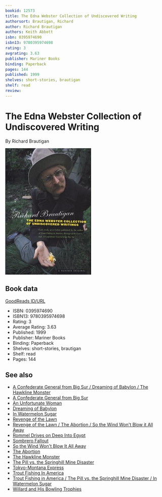 ```yaml
---
bookid: 12573
title: The Edna Webster Collection of Undiscovered Writing
authorsort: Brautigan, Richard
author: Richard Brautigan
authors: Keith Abbott
isbn: 0395974690
isbn13: 9780395974698
rating: 3
avgrating: 3.63
publisher: Mariner Books
binding: Paperback
pages: 144
published: 1999
shelves: short-stories, brautigan
shelf: read
review: 
---
```


# The Edna Webster Collection of Undiscovered Writing

By Richard Brautigan

![](../../assets/bookcovers/1382942465l/12573.jpg)

## Book data

[GoodReads ID/URL](https://www.goodreads.com/book/show/12573)

- ISBN: 0395974690
- ISBN13: 9780395974698
- Rating: 3
- Average Rating: 3.63
- Published: 1999
- Publisher: Mariner Books
- Binding: Paperback
- Shelves: short-stories, brautigan
- Shelf: read
- Pages: 144


## See also

- [A Confederate General from Big Sur / Dreaming of Babylon / The Hawkline Monster](A_Confederate_General_from_Big_Sur_-_Dreaming_of_Babylon_-_The_Hawkline_Monster.md)
- [A Confederate General from Big Sur](A_Confederate_General_from_Big_Sur.md)
- [An Unfortunate Woman](An_Unfortunate_Woman.md)
- [Dreaming of Babylon](Dreaming_of_Babylon.md)
- [In Watermelon Sugar](In_Watermelon_Sugar.md)
- [Revenge of the Lawn](Revenge_of_the_Lawn.md)
- [Revenge of the Lawn / The Abortion / So the Wind Won't Blow it All Away](Revenge_of_the_Lawn_-_The_Abortion_-_So_the_Wind_Wont_Blow_it_All_Away.md)
- [Rommel Drives on Deep Into Egypt](Rommel_Drives_on_Deep_Into_Egypt.md)
- [Sombrero Fallout](Sombrero_Fallout.md)
- [So the Wind Won't Blow It All Away](So_the_Wind_Wont_Blow_It_All_Away.md)
- [The Abortion](The_Abortion.md)
- [The Hawkline Monster](The_Hawkline_Monster.md)
- [The Pill vs. the Springhill Mine Disaster](The_Pill_vs_the_Springhill_Mine_Disaster.md)
- [Tokyo-Montana Express](Tokyo-Montana_Express.md)
- [Trout Fishing In America](Trout_Fishing_In_America.md)
- [Trout Fishing in America / The Pill vs. the Springhill Mine Disaster / In Watermelon Sugar](Trout_Fishing_in_America_-_The_Pill_vs_the_Springhill_Mine_Disaster_-_In_Watermelon_Sugar.md)
- [Willard and His Bowling Trophies](Willard_and_His_Bowling_Trophies.md)
